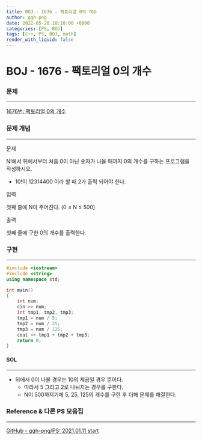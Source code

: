 ```yaml
---
title: BOJ - 1676 - 팩토리얼 0의 개수
author: ggh-png
date: 2022-05-28 10:10:00 +0800
categories: [PS, BOJ]
tags: [C++, PS, BOJ, math]
render_with_liquid: false
---
```



# BOJ - 1676 - 팩토리얼 0의 개수

### 문제

---

[1676번: 팩토리얼 0의 개수](https://www.acmicpc.net/problem/1676)

### 문제 개념

---

문제

N!에서 뒤에서부터 처음 0이 아닌 숫자가 나올 때까지 0의 개수를 구하는 프로그램을 작성하시오.

- 10!이 12314400 이라 할 때 2가 출력 되어야 한다.

입력

첫째 줄에 N이 주어진다. (0 ≤ N ≤ 500)

출력

첫째 줄에 구한 0의 개수를 출력한다.

### 구현

---

```cpp
#include <iostream>
#include <string> 
using namespace std;

int main()
{
    int num;
    cin >> num;
    int tmp1, tmp2, tmp3;
    tmp1 = num / 5;
    tmp2 = num / 25;
    tmp3 = num / 125;
    cout << tmp1 + tmp2 + tmp3;
    return 0;
}
```

#### SOL

---

- 뒤에서 0이 나올 경우는 10의 제곱일 경우 뿐이다.
    - 따라서 5 그리고 2로 나눠지는 경우를 구한다.
    - N이 500까지기에 5, 25, 125의 개수를 구한 후 더해 문제를 해결한다.

### Reference & 다른 PS 모음집

---

[GitHub - ggh-png/PS: 2021.01.11 start](https://github.com/ggh-png/PS)